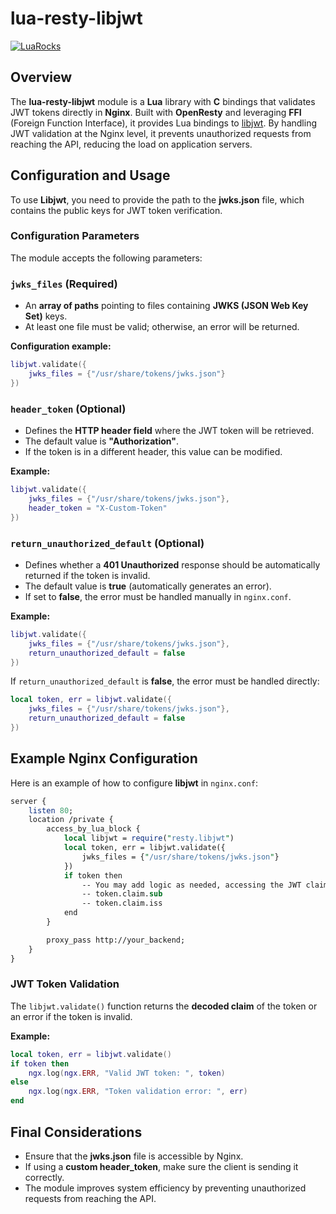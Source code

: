 # lua-resty-libjwt

[![LuaRocks](https://img.shields.io/badge/LuaRocks-lua--resty--libjwt-blue.svg)](https://luarocks.org/modules/tsuru/lua-resty-libjwt)

## Overview

The **lua-resty-libjwt** module is a **Lua** library with **C** bindings that validates JWT tokens directly in **Nginx**. Built with **OpenResty** and leveraging **FFI** (Foreign Function Interface), it provides Lua bindings to [libjwt](https://github.com/benmcollins/libjwt). By handling JWT validation at the Nginx level, it prevents unauthorized requests from reaching the API, reducing the load on application servers.

## Configuration and Usage

To use **Libjwt**, you need to provide the path to the **jwks.json** file, which contains the public keys for JWT token verification.

### Configuration Parameters

The module accepts the following parameters:

### `jwks_files` (Required)

- An **array of paths** pointing to files containing **JWKS (JSON Web Key Set)** keys.
- At least one file must be valid; otherwise, an error will be returned.

**Configuration example:**

```lua
libjwt.validate({
    jwks_files = {"/usr/share/tokens/jwks.json"}
})
```

### `header_token` (Optional)

- Defines the **HTTP header field** where the JWT token will be retrieved.
- The default value is **"Authorization"**.
- If the token is in a different header, this value can be modified.

**Example:**

```lua
libjwt.validate({
    jwks_files = {"/usr/share/tokens/jwks.json"},
    header_token = "X-Custom-Token"
})
```

### `return_unauthorized_default` (Optional)

- Defines whether a **401 Unauthorized** response should be automatically returned if the token is invalid.
- The default value is **true** (automatically generates an error).
- If set to **false**, the error must be handled manually in `nginx.conf`.

**Example:**

```lua
libjwt.validate({
    jwks_files = {"/usr/share/tokens/jwks.json"},
    return_unauthorized_default = false
})

```

If `return_unauthorized_default` is **false**, the error must be handled directly:

```lua
local token, err = libjwt.validate({
    jwks_files = {"/usr/share/tokens/jwks.json"},
    return_unauthorized_default = false
})
```

## Example Nginx Configuration

Here is an example of how to configure **libjwt** in `nginx.conf`:

```perl
server {
    listen 80;
    location /private {
        access_by_lua_block {
            local libjwt = require("resty.libjwt")
            local token, err = libjwt.validate({
                jwks_files = {"/usr/share/tokens/jwks.json"}
            })
            if token then
                -- You may add logic as needed, accessing the JWT claims:
                -- token.claim.sub
                -- token.claim.iss
            end
        }

        proxy_pass http://your_backend;
    }
}

```

### JWT Token Validation

The `libjwt.validate()` function returns the **decoded claim** of the token or an error if the token is invalid.

**Example:**

```lua
local token, err = libjwt.validate()
if token then
    ngx.log(ngx.ERR, "Valid JWT token: ", token)
else
    ngx.log(ngx.ERR, "Token validation error: ", err)
end

```

## Final Considerations

- Ensure that the **jwks.json** file is accessible by Nginx.
- If using a **custom header_token**, make sure the client is sending it correctly.
- The module improves system efficiency by preventing unauthorized requests from reaching the API.